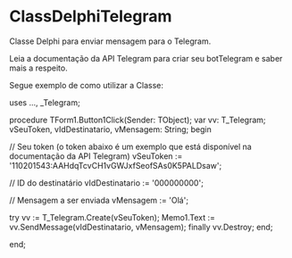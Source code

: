 # ClassDelphiTelegram
Classe Delphi para enviar mensagem para o Telegram.

Leia a documentação da API Telegram para criar seu botTelegram e saber mais a respeito.

Segue exemplo de como utilizar a Classe:

uses
  ..., _Telegram;

procedure TForm1.Button1Click(Sender: TObject);
var
  vv: T_Telegram;
  vSeuToken, vIdDestinatario, vMensagem: String; 
begin

  // Seu token (o token abaixo é um exemplo que está disponível na documentação da API Telegram)
  vSeuToken := '110201543:AAHdqTcvCH1vGWJxfSeofSAs0K5PALDsaw';
  
  // ID do destinatário
  vIdDestinatario := '000000000';
  
  // Mensagem a ser enviada
  vMensagem := 'Olá';
  
  try
    vv := T_Telegram.Create(vSeuToken);
    Memo1.Text := vv.SendMessage(vIdDestinatario, vMensagem);
  finally
    vv.Destroy;
  end;
  
end;
